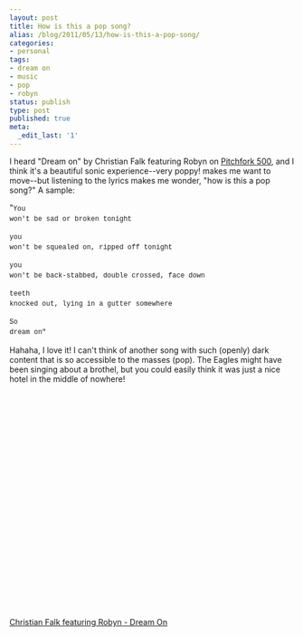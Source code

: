 ```yaml
---
layout: post
title: How is this a pop song?
alias: /blog/2011/05/13/how-is-this-a-pop-song/
categories:
- personal
tags:
- dream on
- music
- pop
- robyn
status: publish
type: post
published: true
meta:
  _edit_last: '1'
---
```

I heard "Dream on" by Christian Falk featuring Robyn on <a title="Seth Holloway: looking for new music? check out the pitchfork 500" href="http://sethholloway.com/blog/2010/08/25/looking-for-new-music-or-old-favorites-check-the-pitchfork-500/">Pitchfork 500</a>, and I think it's a beautiful sonic experience--very poppy! makes me want to move--but listening to the lyrics makes me wonder, "how is this a pop song?" A sample:

"<span style="font-family: Consolas, Monaco, 'Courier New', Courier, monospace; font-size: 12px; line-height: 18px; white-space: pre;">You won't be sad or broken tonight</span>

<span style="font-family: Consolas, Monaco, 'Courier New', Courier, monospace; font-size: 12px; line-height: 18px; white-space: pre;">you won't be squealed on, ripped off tonight</span>

<span style="font-family: Consolas, Monaco, 'Courier New', Courier, monospace; font-size: 12px; line-height: 18px; white-space: pre;">you won't be back-stabbed, double crossed, face down</span>

<span style="font-family: Consolas, Monaco, 'Courier New', Courier, monospace; font-size: 12px; line-height: 18px; white-space: pre;">teeth knocked out, lying in a gutter somewhere</span>

<span style="font-family: Consolas, Monaco, 'Courier New', Courier, monospace; font-size: 12px; line-height: 18px; white-space: pre;">So dream on"</span>

Hahaha, I love it! I can't think of another song with such (openly) dark content that is so accessible to the masses (pop). The Eagles might have been singing about a brothel, but you could easily think it was just a nice hotel in the middle of nowhere!

<object width="480" height="385"><param name="movie" value="http://www.youtube.com/v/x-juuIldyZ0&amp;autoplay=true&amp;loop=1" /><param name="allowFullScreen" value="true" /><param name="allowscriptaccess" value="always" /><embed type="application/x-shockwave-flash" width="480" height="385" src="http://www.youtube.com/v/x-juuIldyZ0&amp;autoplay=true&amp;loop=1" allowscriptaccess="always" allowfullscreen="true"></embed></object>

<a href="http://www.youtube.com/watch?v=x-juuIldyZ0">Christian Falk featuring Robyn - Dream On</a>
